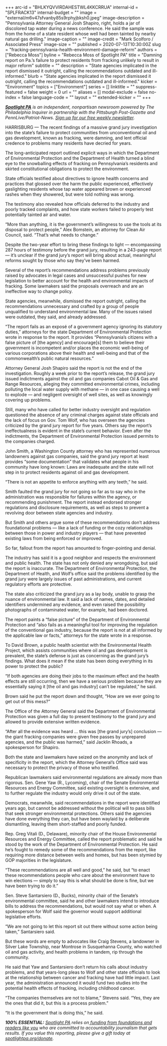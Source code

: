 +++
arc-id = "BHLKYQVVIRDAHESTWL4KKCRRUA"
internal-id = "SPLFRACK13"
internal-budget = ""
image = "external/m6v47sfvanby85s9rphyjbksh0.jpeg"
image-description = "Pennsylvania Attorney General Josh Shapiro, right, holds a jar of discolored tap water during a news conference. He said the sample was from the home of a state resident whose well had been tainted by nearby natural gas drilling."
image-caption = ""
image-credit = "Mark Scolforo / Associated Press"
image-size = ""
published = 2020-07-13T10:30:00Z
slug = "fracking-pennsylvania-health-environment-damage-reform"
authors = ["Rebecca Moss"]
byline = "Rebecca Moss of Spotlight PA"
title = "Damning report on Pa.’s failure to protect residents from fracking unlikely to result in major reform"
subtitle = ""
description = "State agencies implicated in the report dismissed it outright, calling the recommendations outdated and ill-informed."
blurb = "State agencies implicated in the report dismissed it outright, calling the recommendations outdated and ill-informed."
kicker = "Environment"
topics = ["Environment"]
series = []
linktitle = ""
suppress-featured = false
weight = 0
url = ""
aliases = []
modal-exclude = false
no-index = false
language-code = ""
layout = ""
extended-kicker = ""
+++

<a href="https://lesspage.com/"><i><b>Spotlight PA</b></i></a><i> is an independent, nonpartisan newsroom powered by The Philadelphia Inquirer in partnership with the Pittsburgh Post-Gazette and PennLive/Patriot-News. </i><a href="https://lesspage.com/newsletters"><i>Sign up for our free weekly newsletter</i></a><i>.</i>

HARRISBURG — The recent findings of a massive grand jury investigation into the state’s failure to protect communities from unconventional oil and gas development, known as fracking, were damning, and lent official credence to problems many residents have decried for years.

The long-anticipated report outlined explicit ways in which the Department of Environmental Protection and the Department of Health turned a blind eye to the snowballing effects of fracking on Pennsylvania’s residents and skirted constitutional obligations to protect the environment.

State officials testified about directives to ignore health concerns and practices that glossed over the harm the public experienced, effectively gaslighting residents whose tap water appeared brown or experienced rashes when they showered, but were told nothing was wrong.

The testimony also revealed how officials deferred to the industry and poorly tracked complaints, and how state workers failed to properly test potentially tainted air and water.

“More than anything, it is the government’s willingness to use the tools at its disposal to protect people,” Alex Bomstein, an attorney for Clean Air Council, said. “That’s what needs to change.”

Despite the two-year effort to bring these findings to light — encompassing 287 hours of testimony before the grand jury, resulting in a 243-page report — it’s unclear if the grand jury’s report will bring about actual, meaningful reforms sought by those who say they’ve been harmed.

<script src="https://lesspage.com/embed.js" async></script><div data-spl-embed-version="1" data-spl-src="https://lesspage.com/embeds/donate/"></div>


Several of the report’s recommendations address problems previously raised by advocates in legal cases and unsuccessful pushes for new legislation to better account for the health and environmental impacts of fracking. Some lawmakers said the proposals overreach and are an ineffective way to change policy.

State agencies, meanwhile, dismissed the report outright, calling the recommendations unnecessary and crafted by a group of people unqualified to understand environmental law. Many of the issues raised were outdated, they said, and already addressed.

“The report fails as an exposé of a government agency ignoring its statutory duties,” attorneys for the state Department of Environmental Protection wrote in response to the report. It provides “Pennsylvania’s citizens with a false picture of [the agency] and encourage[s] them to believe their government is incompetent and/or places the economic well-being of various corporations above their health and well-being and that of the commonwealth’s public natural resources.”

Attorney General Josh Shapiro said the report is not the end of the investigation. Roughly a week prior to the report’s release, the grand jury issued indictments against the oil and gas companies Cabot Oil &amp; Gas and Range Resources, alleging they committed environmental crimes, including polluting the local water supply with methane — in one case causing a well to explode — and negligent oversight of well sites, as well as knowingly covering up problems.

Still, many who have called for better industry oversight and regulation questioned the absence of any criminal charges against state officials and the lack of focus on Gov. Tom Wolf, who has overseen the agencies criticized by the grand jury report for five years. Others say the report’s ineffectualness is evident in the state’s current behavior. Even after the indictments, the Department of Environmental Protection issued permits to the companies charged.

John Smith, a Washington County attorney who has represented numerous landowners against gas companies, said the grand jury report at least provides “some documentation” that validates what people in his community have long known: Laws are inadequate and the state will not step in to protect residents against oil and gas development.

“There is not an appetite to enforce anything with any teeth,” he said.

Smith faulted the grand jury for not going so far as to say who in the administration was responsible for failures within the agency, or recommending punishment. The report instead endorsed stronger regulations and disclosure requirements, as well as steps to prevent a revolving door between state agencies and industry.

But Smith and others argue some of these recommendations don’t address foundational problems — like a lack of funding or the cozy relationships between those in power and industry players — that have prevented existing laws from being enforced or improved.

So far, fallout from the report has amounted to finger-pointing and denial.

The industry has said it is a good neighbor and respects the environment and public health. The state has not only denied any wrongdoing, but said the report is inaccurate. The Department of Environmental Protection, the Department of Health, and Wolf’s office said the problems identified by the grand jury were largely issues of past administrations, and current regulatory efforts are protective.

The state also criticized the grand jury as a lay body, unable to grasp the nuance of environmental law. It said a lack of names, dates, and detailed identifiers undermined any evidence, and even raised the possibility photographs of contaminated water, for example, had been doctored.

The report paints a “false picture” of the Department of Environmental Protection and “also fails as a meaningful tool for improving the regulation of the conventional gas industry, because the report is not at all informed by the applicable law or facts,” attorneys for the state wrote in a response.

To David Brown, a public health scientist with the Environmental Health Project, which assists communities where oil and gas development is prevalent, the state’s defense is just as concerning as the grand jury’s findings. What does it mean if the state has been doing everything in its power to protect the public?

“If both agencies are doing their jobs to the maximum effect and the health effects are still occurring, then we have a serious problem because they are essentially saying it [the oil and gas industry] can’t be regulated,” he said.

Brown said he put the report down and thought, “How are we ever going to get out of this mess?”

The Office of the Attorney General said the Department of Environmental Protection was given a full day to present testimony to the grand jury and allowed to provide extensive written evidence.

“After all the evidence was heard ... this was [the grand jury’s] conclusion — the giant fracking companies were given free passes by unprepared agencies, and the public was harmed,” said Jacklin Rhoads, a spokesperson for Shapiro.

<script src="https://lesspage.com/embed.js" async></script><div data-spl-embed-version="1" data-spl-src="https://lesspage.com/embeds/newsletter/"></div>


Both the state and lawmakers have seized on the anonymity and lack of specificity in the report, which the Attorney General’s Office said was necessary to protect the privacy of those who testified.

Republican lawmakers said environmental regulations are already more than rigorous. Sen. Gene Yaw (R., Lycoming), chair of the Senate Environmental Resources and Energy Committee, said existing oversight is extensive, and to further regulate the industry would only drive it out of the state.

Democrats, meanwhile, said recommendations in the report were identified years ago, but cannot be addressed without the political will to pass bills that seek stronger environmental protections. Others said the agencies have done everything they can, but have been waylaid by a deliberate dismantling, leaving them short-staffed and poorly funded.

Rep. Greg Vitali (D., Delaware), minority chair of the House Environmental Resources and Energy Committee, called the report problematic and said he stood by the work of the Department of Environmental Protection. He said he’s fought to remedy some of the recommendations from the report, like requiring more distance between wells and homes, but has been stymied by GOP majorities in the legislature.

“These recommendations are all well and good,” he said, but “to enact these recommendations people who care about the environment have to win elections — simply to say this is what should be done is fine, but we have been trying to do it.”

Sen. Steve Santarsiero (D., Bucks), minority chair of the Senate’s environmental committee, said he and other lawmakers intend to introduce bills to address the recommendations, but would not say what or when. A spokesperson for Wolf said the governor would support additional legislative efforts.

“We are not going to let this report sit out there without some action being taken,” Santarsiero said.

But these words are empty to advocates like Craig Stevens, a landowner in Silver Lake Township, near Montrose in Susquehanna County, who watched oil and gas activity, and health problems in tandem, rip through the community.

He said that Yaw and Santarsiero don’t return his calls about industry problems, and that years-long pleas to Wolf and other state officials to look at the relationship between cancer and fracking have had little impact. Last year, the administration announced it would fund two studies into the potential health effects of fracking, including childhood cancer.

“The companies themselves are not to blame,” Stevens said. “Yes, they are the ones that did it, but this is a process problem.”

“It is the government that is doing this,” he said.

<i><b>100% ESSENTIAL:</b></i> <a href="https://lesspage.com/"><i>Spotlight PA</i></a><i> relies on</i><a href="https://lesspage.com/support"><i> funding from foundations and readers like you</i></a><i> who are committed to accountability journalism that gets results. If you value this reporting, please give a gift today at </i><a href="http://spotlightpa.org/donate"><i>spotlightpa.org/donate</i></a><i>.</i>
